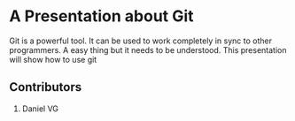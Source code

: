 # A Presentation about Git

Git is a powerful tool. It can be used to work completely in sync to other programmers.
A easy thing but it needs to be understood. This presentation will show how to use git

## Contributors

1. Daniel VG
